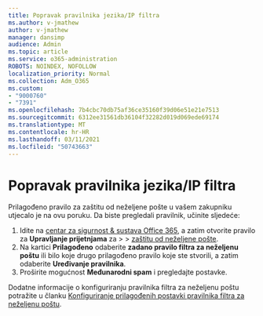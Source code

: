 ```yaml
---
title: Popravak pravilnika jezika/IP filtra
ms.author: v-jmathew
author: v-jmathew
manager: dansimp
audience: Admin
ms.topic: article
ms.service: o365-administration
ROBOTS: NOINDEX, NOFOLLOW
localization_priority: Normal
ms.collection: Adm_O365
ms.custom:
- "9000760"
- "7391"
ms.openlocfilehash: 7b4cbc70db75af36ce35160f39d06e51e21e7513
ms.sourcegitcommit: 6312ee31561db36104f32282d019d069ede69174
ms.translationtype: MT
ms.contentlocale: hr-HR
ms.lasthandoff: 03/11/2021
ms.locfileid: "50743663"
---
```

# <a name="fix-languageip-filter-policy"></a>Popravak pravilnika jezika/IP filtra

Prilagođeno pravilo za zaštitu od neželjene pošte u vašem zakupniku utjecalo je na ovu poruku. Da biste pregledali pravilnik, učinite sljedeće:

1. Idite na [centar za sigurnost & sustava Office 365](https://go.microsoft.com/fwlink/p/?linkid=2077143), a zatim otvorite pravilo za **Upravljanje prijetnjama** za  >    >  [zaštitu od neželjene pošte](https://go.microsoft.com/fwlink/?linkid=2101518).
2. Na kartici **Prilagođeno** odaberite **zadano pravilo filtra za neželjenu poštu** ili bilo koje drugo prilagođeno pravilo koje ste stvorili, a zatim odaberite **Uređivanje pravilnika**.
3. Proširite mogućnost **Međunarodni spam** i pregledajte postavke.

Dodatne informacije o konfiguriranju pravilnika filtra za neželjenu poštu potražite u članku [Konfiguriranje prilagođenih postavki pravilnika filtra za neželjenu poštu](https://go.microsoft.com/fwlink/?linkid=2101054).
